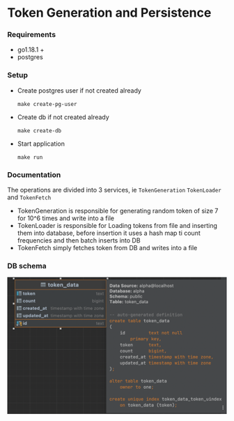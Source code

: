 # Token Generation and Persistence

### Requirements
- go1.18.1 +
- postgres

### Setup
- Create postgres user if not created already
  ```shell
  make create-pg-user
  ```
- Create db if not created already
  ```shell
  make create-db
  ```
- Start application
    ```shell
    make run
    ```
### Documentation
The operations are divided into 3 services, ie `TokenGeneration` `TokenLoader` and `TokenFetch`
 - TokenGeneration is responsible for generating random token of size 7 for 10^6 times and write into a file
 - TokenLoader is responsible for Loading tokens from file and inserting them into database, before insertion it uses a hash map ti count frequencies and then batch inserts into DB
 - TokenFetch simply fetches token from DB and writes into a file

### DB schema

![](db_schema.png)


